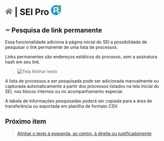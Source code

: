 # [![Home](../img/home.png)](../) |  SEI Pro ![Icone](../img/icon-32.png)

## ![SEI Pro Alinhar texto](../img/icon-linkpermanente.png) Pesquisa de link permanente

Essa funcionalidade adiciona à página inicial do SEI a possibilidade de pesquisar o link permanente de uma lista de processos.

Links permanentes são endereços estáticos do processo, sem a assinatura hash em seu link.

> ![Tela Alinhar texto](../img/tela-linkpermanente.gif) 
 
A lista de processos a ser pesquisada pode ser adicionada manualmente ou capturada automaticamente 
a partir dos processos listados na tela inicial do SEI, nos blocos internos ou no acompanhamento especial.

A tabela de informações pesquisadas poderá ser copiada para a área de transferência ou exportada em planilha de formato CSV.

## Próximo item

> [Alinhar o texto à esquerda, ao centro, à direita ou justificadamente](../pages/ALINHARTEXTO.md)
